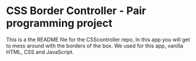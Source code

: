 # CSS Border Controller - Pair programming project


This is a the README file for the CSScontroller repo, In this app you will get to mess around with the borders of the box. We used for this app, vanilla HTML, CSS and JavaScript.